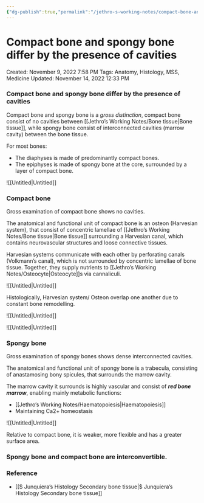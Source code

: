 ```yaml
---
{"dg-publish":true,"permalink":"/jethro-s-working-notes/compact-bone-and-spongy-bone-differ-by-the-presenc/","dgPassFrontmatter":true}
---
```



# Compact bone and spongy bone differ by the presence of cavities

Created: November 9, 2022 7:58 PM
Tags: Anatomy, Histology, MSS, Medicine
Updated: November 14, 2022 12:33 PM

### Compact bone and spongy bone differ by the presence of cavities

Compact bone and spongy bone is a *gross distinction*, compact bone consist of no cavities between [[Jethro’s Working Notes/Bone tissue\|Bone tissue]], while spongy bone consist of interconnected cavities (marrow cavity) between the bone tissue.

For most bones:

- The diaphyses is made of predominantly compact bones.
- The epiphyses is made of spongy bone at the core, surrounded by a layer of compact bone.

![[Untitled\|Untitled]]

### Compact bone

Gross examination of compact bone shows no cavities.

The anatomical and functional unit of compact bone is an osteon (Harvesian system), that consist of concentric lamellae of [[Jethro’s Working Notes/Bone tissue\|Bone tissue]] surrounding a Harvesian canal, which contains neurovascular structures and loose connective tissues.

Harvesian systems communicate with each other by perforating canals (Volkmann’s canal), which is not surrounded by concentric lamellae of bone tissue. Together, they supply nutrients to [[Jethro’s Working Notes/Osteocyte\|Osteocyte]]s via cannaliculi.

![[Untitled\|Untitled]]

Histologically, Harvesian system/ Osteon overlap one another due to constant bone remodelling.

![[Untitled\|Untitled]]

![[Untitled\|Untitled]]

### Spongy bone

Gross examination of spongy bones shows dense interconnected cavities.

The anatomical and functional unit of spongy bone is  a trabecula, consisting of anastamosing bony spicules, that surrounds the marrow cavity.

The marrow cavity it surrounds is highly vascular and consist of ***************red bone marrow***************, enabling mainly metabolic functions:

- [[Jethro’s Working Notes/Haematopoiesis\|Haematopoiesis]]
- Maintaining Ca2+ homeostasis

![[Untitled\|Untitled]]

Relative to compact bone, it is weaker, more flexible and has a greater surface area.

### Spongy bone and compact bone are interconvertible.

### Reference

- [[$ Junquiera’s Histology  Secondary bone tissue\|$ Junquiera’s Histology  Secondary bone tissue]]
